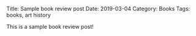 Title: Sample book review post
Date: 2019-03-04
Category: Books
Tags: books, art history

This is a sample book review post!